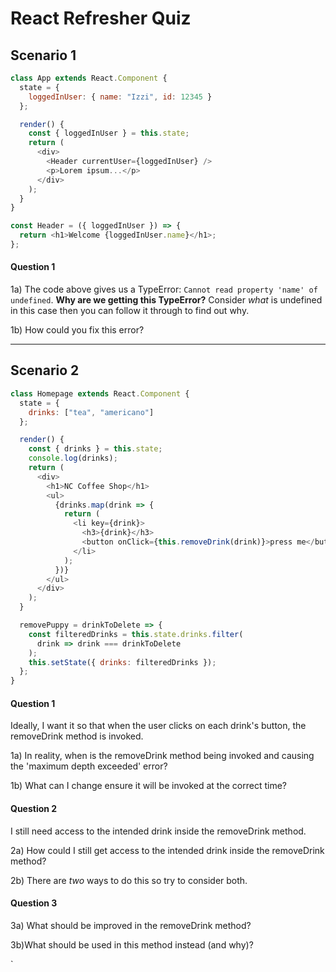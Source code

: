 # React Refresher Quiz

## Scenario 1

```js
class App extends React.Component {
  state = {
    loggedInUser: { name: "Izzi", id: 12345 }
  };

  render() {
    const { loggedInUser } = this.state;
    return (
      <div>
        <Header currentUser={loggedInUser} />
        <p>Lorem ipsum...</p>
      </div>
    );
  }
}

const Header = ({ loggedInUser }) => {
  return <h1>Welcome {loggedInUser.name}</h1>;
};
```

#### Question 1

1a) The code above gives us a TypeError: `Cannot read property 'name' of undefined`. **Why are we getting this TypeError?** Consider _what_ is undefined in this case then you can follow it through to find out why.

1b) How could you fix this error?

---

## Scenario 2

```js
class Homepage extends React.Component {
  state = {
    drinks: ["tea", "americano"]
  };

  render() {
    const { drinks } = this.state;
    console.log(drinks);
    return (
      <div>
        <h1>NC Coffee Shop</h1>
        <ul>
          {drinks.map(drink => {
            return (
              <li key={drink}>
                <h3>{drink}</h3>
                <button onClick={this.removeDrink(drink)}>press me</button>
              </li>
            );
          })}
        </ul>
      </div>
    );
  }

  removePuppy = drinkToDelete => {
    const filteredDrinks = this.state.drinks.filter(
      drink => drink === drinkToDelete
    );
    this.setState({ drinks: filteredDrinks });
  };
}
```

#### Question 1

Ideally, I want it so that when the user clicks on each drink's button, the removeDrink method is invoked.

1a) In reality, when is the removeDrink method being invoked and causing the 'maximum depth exceeded' error?

1b) What can I change ensure it will be invoked at the correct time?

#### Question 2

I still need access to the intended drink inside the removeDrink method.

2a) How could I still get access to the intended drink inside the removeDrink method?

2b) There are _two_ ways to do this so try to consider both.

#### Question 3

3a) What should be improved in the removeDrink method?

3b)What should be used in this method instead (and why)?

`
